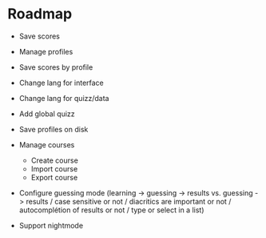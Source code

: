 # Roadmap

- Save scores
- Manage profiles
- Save scores by profile
- Change lang for interface
- Change lang for quizz/data
- Add global quizz
- Save profiles on disk
- Manage courses
    - Create course
    - Import course
    - Export course
- Configure guessing mode (learning -> guessing -> results vs. guessing -> results / case sensitive or not / diacritics are important or not / autocomplétion of results or not / type or select in a list)

- Support nightmode